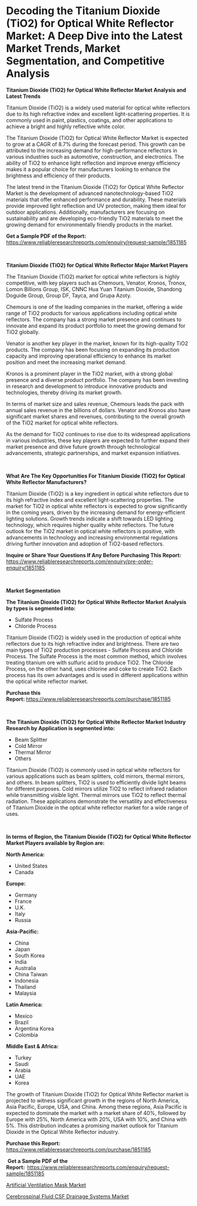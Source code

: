 <p><h1>Decoding the Titanium Dioxide (TiO2) for Optical White Reflector Market: A Deep Dive into the Latest Market Trends, Market Segmentation, and Competitive Analysis</h1></p><p><strong>Titanium Dioxide (TiO2) for Optical White Reflector Market Analysis and Latest Trends</strong></p>
<p><p>Titanium Dioxide (TiO2) is a widely used material for optical white reflectors due to its high refractive index and excellent light-scattering properties. It is commonly used in paint, plastics, coatings, and other applications to achieve a bright and highly reflective white color.</p><p>The Titanium Dioxide (TiO2) for Optical White Reflector Market is expected to grow at a CAGR of 8.7% during the forecast period. This growth can be attributed to the increasing demand for high-performance reflectors in various industries such as automotive, construction, and electronics. The ability of TiO2 to enhance light reflection and improve energy efficiency makes it a popular choice for manufacturers looking to enhance the brightness and efficiency of their products.</p><p>The latest trend in the Titanium Dioxide (TiO2) for Optical White Reflector Market is the development of advanced nanotechnology-based TiO2 materials that offer enhanced performance and durability. These materials provide improved light reflection and UV protection, making them ideal for outdoor applications. Additionally, manufacturers are focusing on sustainability and are developing eco-friendly TiO2 materials to meet the growing demand for environmentally friendly products in the market.</p></p>
<p><strong>Get a Sample PDF of the Report:&nbsp;</strong> <a href="https://www.reliableresearchreports.com/enquiry/request-sample/1851185">https://www.reliableresearchreports.com/enquiry/request-sample/1851185</a></p>
<p>&nbsp;</p>
<p><strong>Titanium Dioxide (TiO2) for Optical White Reflector Major Market Players</strong></p>
<p><p>The Titanium Dioxide (TiO2) market for optical white reflectors is highly competitive, with key players such as Chemours, Venator, Kronos, Tronox, Lomon Billions Group, ISK, CNNC Hua Yuan Titanium Dioxide, Shandong Doguide Group, Group DF, Tayca, and Grupa Azoty.</p><p>Chemours is one of the leading companies in the market, offering a wide range of TiO2 products for various applications including optical white reflectors. The company has a strong market presence and continues to innovate and expand its product portfolio to meet the growing demand for TiO2 globally.</p><p>Venator is another key player in the market, known for its high-quality TiO2 products. The company has been focusing on expanding its production capacity and improving operational efficiency to enhance its market position and meet the increasing market demand.</p><p>Kronos is a prominent player in the TiO2 market, with a strong global presence and a diverse product portfolio. The company has been investing in research and development to introduce innovative products and technologies, thereby driving its market growth.</p><p>In terms of market size and sales revenue, Chemours leads the pack with annual sales revenue in the billions of dollars. Venator and Kronos also have significant market shares and revenues, contributing to the overall growth of the TiO2 market for optical white reflectors.</p><p>As the demand for TiO2 continues to rise due to its widespread applications in various industries, these key players are expected to further expand their market presence and drive future growth through technological advancements, strategic partnerships, and market expansion initiatives.</p></p>
<p>&nbsp;</p>
<p><strong>What Are The Key Opportunities For Titanium Dioxide (TiO2) for Optical White Reflector Manufacturers?</strong></p>
<p><p>Titanium Dioxide (TiO2) is a key ingredient in optical white reflectors due to its high refractive index and excellent light-scattering properties. The market for TiO2 in optical white reflectors is expected to grow significantly in the coming years, driven by the increasing demand for energy-efficient lighting solutions. Growth trends indicate a shift towards LED lighting technology, which requires higher quality white reflectors. The future outlook for the TiO2 market in optical white reflectors is positive, with advancements in technology and increasing environmental regulations driving further innovation and adoption of TiO2-based reflectors.</p></p>
<p><strong>Inquire or Share Your Questions If Any Before Purchasing This Report:</strong> <a href="https://www.reliableresearchreports.com/enquiry/pre-order-enquiry/1851185">https://www.reliableresearchreports.com/enquiry/pre-order-enquiry/1851185</a></p>
<p>&nbsp;</p>
<p><strong>Market Segmentation</strong></p>
<p><strong>The Titanium Dioxide (TiO2) for Optical White Reflector Market Analysis by types is segmented into:</strong></p>
<p><ul><li>Sulfate Process</li><li>Chloride Process</li></ul></p>
<p><p>Titanium Dioxide (TiO2) is widely used in the production of optical white reflectors due to its high refractive index and brightness. There are two main types of TiO2 production processes - Sulfate Process and Chloride Process. The Sulfate Process is the most common method, which involves treating titanium ore with sulfuric acid to produce TiO2. The Chloride Process, on the other hand, uses chlorine and coke to create TiO2. Each process has its own advantages and is used in different applications within the optical white reflector market.</p></p>
<p><strong>Purchase this Report:&nbsp;</strong><a href="https://www.reliableresearchreports.com/purchase/1851185">https://www.reliableresearchreports.com/purchase/1851185</a></p>
<p>&nbsp;</p>
<p><strong>The Titanium Dioxide (TiO2) for Optical White Reflector Market Industry Research by Application is segmented into:</strong></p>
<p><ul><li>Beam Splitter</li><li>Cold Mirror</li><li>Thermal Mirror</li><li>Others</li></ul></p>
<p><p>Titanium Dioxide (TiO2) is commonly used in optical white reflectors for various applications such as beam splitters, cold mirrors, thermal mirrors, and others. In beam splitters, TiO2 is used to efficiently divide light beams for different purposes. Cold mirrors utilize TiO2 to reflect infrared radiation while transmitting visible light. Thermal mirrors use TiO2 to reflect thermal radiation. These applications demonstrate the versatility and effectiveness of Titanium Dioxide in the optical white reflector market for a wide range of uses.</p></p>
<p>&nbsp;</p>
<p><strong>In terms of Region, the Titanium Dioxide (TiO2) for Optical White Reflector Market Players available by Region are:</strong></p>
<p>
    <p> <strong> North America: </strong>
        <ul>
            <li>United States</li>
            <li>Canada</li>
        </ul>
        </p> 
    <p> <strong> Europe: </strong>
        <ul>
            <li>Germany</li>
            <li>France</li>
            <li>U.K.</li>
            <li>Italy</li>
            <li>Russia</li>
        </ul>
        </p> 
    <p> <strong> Asia-Pacific: </strong>
        <ul>
            <li>China</li>
            <li>Japan</li>
            <li>South Korea</li>
            <li>India</li>
            <li>Australia</li>
            <li>China Taiwan</li>
            <li>Indonesia</li>
            <li>Thailand</li>
            <li>Malaysia</li>
        </ul>
        </p> 
    <p> <strong> Latin America: </strong>
        <ul>
            <li>Mexico</li>
            <li>Brazil</li>
            <li>Argentina Korea</li>
            <li>Colombia</li>
        </ul>
        </p> 
    <p> <strong> Middle East & Africa: </strong>
        <ul>
            <li>Turkey</li>
            <li>Saudi</li>
            <li>Arabia</li>
            <li>UAE</li>
            <li>Korea</li>
        </ul>
    </p>
    </p>
<p><p>The growth of Titanium Dioxide (TiO2) for Optical White Reflector market is projected to witness significant growth in the regions of North America, Asia Pacific, Europe, USA, and China. Among these regions, Asia Pacific is expected to dominate the market with a market share of 40%, followed by Europe with 25%, North America with 20%, USA with 10%, and China with 5%. This distribution indicates a promising market outlook for Titanium Dioxide in the Optical White Reflector industry.</p></p>
<p><strong>Purchase this Report: </strong><a href="https://www.reliableresearchreports.com/purchase/1851185">https://www.reliableresearchreports.com/purchase/1851185</a></p>
<p>&nbsp;<strong>Get a Sample PDF of the Report:&nbsp;&nbsp;</strong><a href="https://www.reliableresearchreports.com/enquiry/request-sample/1851185">https://www.reliableresearchreports.com/enquiry/request-sample/1851185</a></p>
<p><strong></strong></p>
<p><p><a href="https://cute-banjo-8ca.notion.site/Artificial-Ventilation-Mask-Market-Size-Furnishes-Valuable-Information-Encompassing-Market-Share-Ma-1e9a6afcd506414589f1449da1ec9d8d">Artificial Ventilation Mask Market</a></p><p><a href="https://meowing-lemming-dd3.notion.site/Cerebrospinal-Fluid-CSF-Drainage-Systems-Market-Size-Furnishes-Valuable-Information-Encompassing-Mar-4b49947367754a55a4dffc0bfa7616e8">Cerebrospinal Fluid CSF Drainage Systems Market</a></p></p>